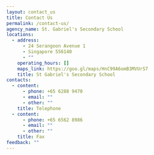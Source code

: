 ```yaml
---
layout: contact_us
title: Contact Us
permalink: /contact-us/
agency_name: St. Gabriel's Secondary School
locations:
  - address:
      - 24 Serangoon Avenue 1
      - Singapore 556140
      - ""
    operating_hours: []
    maps_link: https://goo.gl/maps/HnC99A6omB3MVUrS7
    title: St Gabriel's Secondary School
contacts:
  - content:
      - phone: +65 6288 9470
      - email: ""
      - other: ""
    title: Telephone
  - content:
      - phone: +65 6562 8986
      - email: ""
      - other: ""
    title: Fax
feedback: ""
---
```

